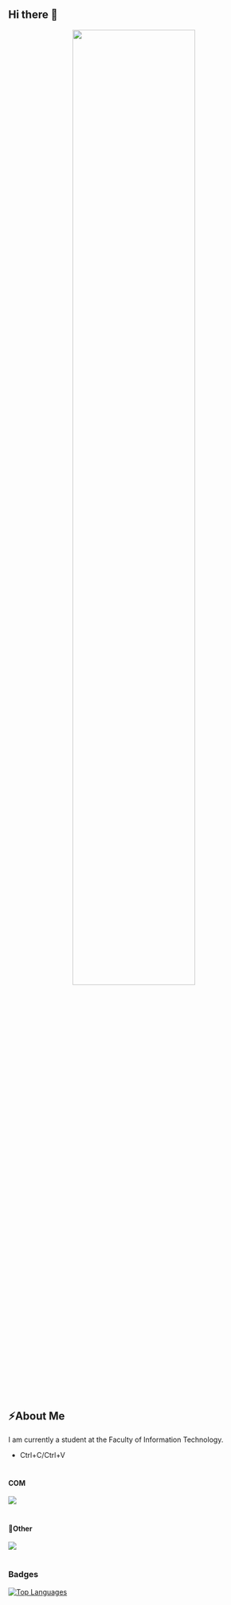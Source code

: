 

## Hi there 👋
<div align="center">
<p><img src="https://media1.tenor.com/m/xsICn9T81LcAAAAC/roy-leops.gif" width="70%"  alt="" fetchpriority="high" style="max-width: 833px;"></p>
</div>

<h2>⚡About Me</h2>
<p>I am currently a student at the Faculty of Information Technology.</p>
<ul>
  <li>Ctrl+C/Ctrl+V</li>
</ul>
<h1>

<h1>
<h4>COM</h4>
<a href="https://skillicons.dev">
  <img src="https://skillicons.dev/icons?i=vscode,html,css,js,bootstrap,php,nodejs,express,c,java,python,lua,postman,powershell,kali,arch" />
</a>
</h1>

<h1>
<h4>💬Other</h4>
<a href="https://skillicons.dev">
  <img src="https://skillicons.dev/icons?i=git,github,ai,ps,figma" />
</a>
</h1>

<h1>

 ### Badges
<a href="https://github.com/reqiler" align="left"><img src="https://github-readme-stats.vercel.app/api/top-langs/?username=reqiler&langs_count=15&title_color=0891b2&text_color=ffffff&icon_color=0891b2&bg_color=1c1917&hide_border=true&locale=en&custom_title=Top%20%Languages" alt="Top Languages" /></a>
<h1>


<!--
**reqiler** is a ✨ _special_ ✨ repository because its `README.md` (this file) appears on your GitHub profile.

Here are some ideas to get you started:

- 🔭 I’m currently working on ...
- 🌱 I’m currently learning ...
- 👯 I’m looking to collaborate on ...
- 🤔 I’m looking for help with ...
- 💬 Ask me about ...
- 📫 How to reach me: ...
- 😄 Pronouns: ...
- ⚡ Fun fact: ...
-->

